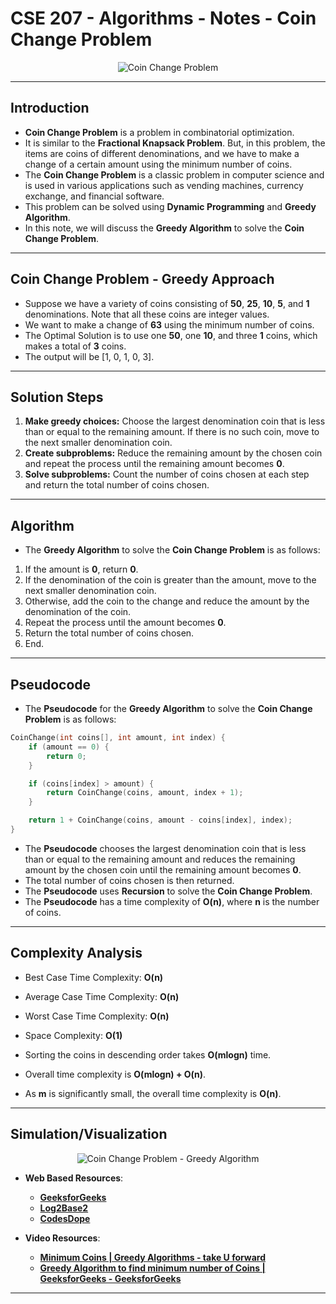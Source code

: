 # **CSE 207 - Algorithms - Notes - Coin Change Problem**

<p align="center">
    <img src="https://upload.wikimedia.org/wikipedia/commons/d/da/Greedy_algorithm_36_cents.svg" alt="Coin Change Problem"/>
</p>

---

## **Introduction**

- **Coin Change Problem** is a problem in combinatorial optimization.
- It is similar to the **Fractional Knapsack Problem**. But, in this problem, the items are coins of different denominations, and we have to make a change of a certain amount using the minimum number of coins.
- The **Coin Change Problem** is a classic problem in computer science and is used in various applications such as vending machines, currency exchange, and financial software.
- This problem can be solved using **Dynamic Programming** and **Greedy Algorithm**.
- In this note, we will discuss the **Greedy Algorithm** to solve the **Coin Change Problem**.

---

## **Coin Change Problem - Greedy Approach**

- Suppose we have a variety of coins consisting of **50**, **25**, **10**, **5**, and **1** denominations. Note that all these coins are integer values.
- We want to make a change of **63** using the minimum number of coins.
- The Optimal Solution is to use one **50**, one **10**, and three **1** coins, which makes a total of **3** coins.
- The output will be [1, 0, 1, 0, 3].

---

## **Solution Steps**

1. **Make greedy choices:** Choose the largest denomination coin that is less than or equal to the remaining amount. If there is no such coin, move to the next smaller denomination coin.
2. **Create subproblems:** Reduce the remaining amount by the chosen coin and repeat the process until the remaining amount becomes **0**.
3. **Solve subproblems:** Count the number of coins chosen at each step and return the total number of coins chosen.

---

## **Algorithm**

- The **Greedy Algorithm** to solve the **Coin Change Problem** is as follows:

1. If the amount is **0**, return **0**.
2. If the denomination of the coin is greater than the amount, move to the next smaller denomination coin.
3. Otherwise, add the coin to the change and reduce the amount by the denomination of the coin.
4. Repeat the process until the amount becomes **0**.
5. Return the total number of coins chosen.
6. End.

---

## **Pseudocode**

- The **Pseudocode** for the **Greedy Algorithm** to solve the **Coin Change Problem** is as follows:

```cpp
CoinChange(int coins[], int amount, int index) {
    if (amount == 0) {
        return 0;
    }

    if (coins[index] > amount) {
        return CoinChange(coins, amount, index + 1);
    }

    return 1 + CoinChange(coins, amount - coins[index], index);
}
```

- The **Pseudocode** chooses the largest denomination coin that is less than or equal to the remaining amount and reduces the remaining amount by the chosen coin until the remaining amount becomes **0**.
- The total number of coins chosen is then returned.
- The **Pseudocode** uses **Recursion** to solve the **Coin Change Problem**.
- The **Pseudocode** has a time complexity of **O(n)**, where **n** is the number of coins.

---

## **Complexity Analysis**

- Best Case Time Complexity: **O(n)**
- Average Case Time Complexity: **O(n)**
- Worst Case Time Complexity: **O(n)**
- Space Complexity: **O(1)**

- Sorting the coins in descending order takes **O(mlogn)** time.
- Overall time complexity is **O(mlogn) + O(n)**.
- As **m** is significantly small, the overall time complexity is **O(n)**.

---

## **Simulation/Visualization**

<p align="center">
    <img src="https://www.codesdope.com/staticroot/images/algorithm/greedy.gif" alt="Coin Change Problem - Greedy Algorithm"/>
</p>

- **Web Based Resources**:
  - [**GeeksforGeeks**](https://www.geeksforgeeks.org/greedy-algorithm-to-find-minimum-number-of-coins/)
  - [**Log2Base2**](https://www.log2base2.com/algorithms/greedy/greedy-algorithm.html)
  - [**CodesDope**](https://www.codesdope.com/course/algorithms-greedy-algorithm/)

- **Video Resources**:
  - [**Minimum Coins | Greedy Algorithms - take U forward**](https://www.youtube.com/watch?v=mVg9CfJvayM)
  - [**Greedy Algorithm to find minimum number of Coins | GeeksforGeeks - GeeksforGeeks**](https://www.youtube.com/watch?v=KTaEeTWRwgg)

---
